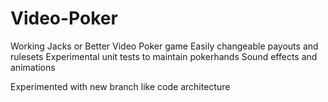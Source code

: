 # Video-Poker
Working Jacks or Better Video Poker game
Easily changeable payouts and rulesets
Experimental unit tests to maintain pokerhands
Sound effects and animations

Experimented with new branch like code architecture